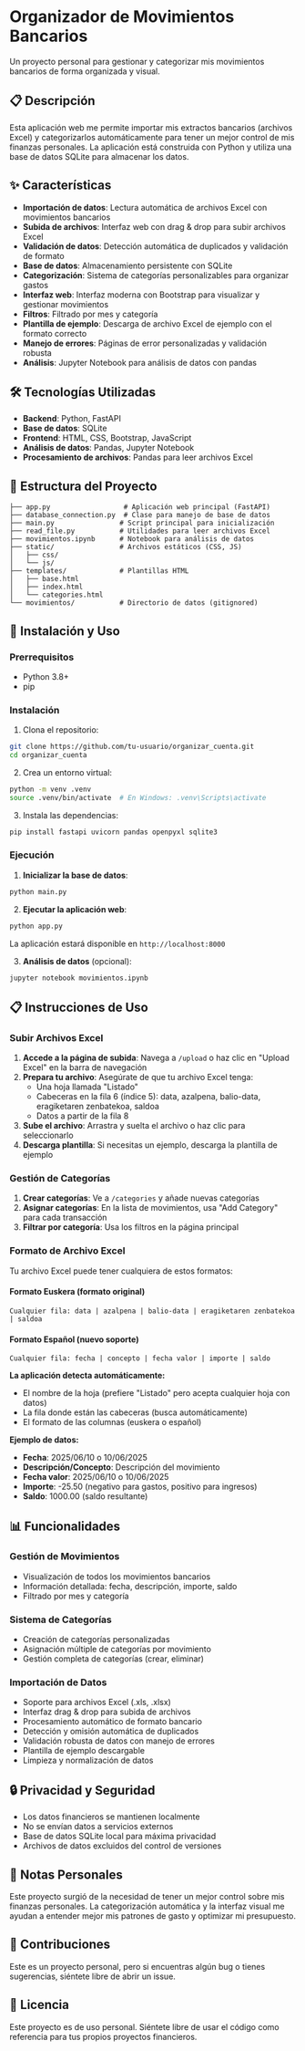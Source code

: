 # Organizador de Movimientos Bancarios

Un proyecto personal para gestionar y categorizar mis movimientos bancarios de forma organizada y visual.

## 📋 Descripción

Esta aplicación web me permite importar mis extractos bancarios (archivos Excel) y categorizarlos automáticamente para tener un mejor control de mis finanzas personales. La aplicación está construida con Python y utiliza una base de datos SQLite para almacenar los datos.

## ✨ Características

- **Importación de datos**: Lectura automática de archivos Excel con movimientos bancarios
- **Subida de archivos**: Interfaz web con drag & drop para subir archivos Excel
- **Validación de datos**: Detección automática de duplicados y validación de formato
- **Base de datos**: Almacenamiento persistente con SQLite
- **Categorización**: Sistema de categorías personalizables para organizar gastos
- **Interfaz web**: Interfaz moderna con Bootstrap para visualizar y gestionar movimientos
- **Filtros**: Filtrado por mes y categoría
- **Plantilla de ejemplo**: Descarga de archivo Excel de ejemplo con el formato correcto
- **Manejo de errores**: Páginas de error personalizadas y validación robusta
- **Análisis**: Jupyter Notebook para análisis de datos con pandas

## 🛠️ Tecnologías Utilizadas

- **Backend**: Python, FastAPI
- **Base de datos**: SQLite
- **Frontend**: HTML, CSS, Bootstrap, JavaScript
- **Análisis de datos**: Pandas, Jupyter Notebook
- **Procesamiento de archivos**: Pandas para leer archivos Excel

## 📁 Estructura del Proyecto

```
├── app.py                  # Aplicación web principal (FastAPI)
├── database_connection.py  # Clase para manejo de base de datos
├── main.py                # Script principal para inicialización
├── read_file.py           # Utilidades para leer archivos Excel
├── movimientos.ipynb      # Notebook para análisis de datos
├── static/                # Archivos estáticos (CSS, JS)
│   ├── css/
│   └── js/
├── templates/             # Plantillas HTML
│   ├── base.html
│   ├── index.html
│   └── categories.html
└── movimientos/           # Directorio de datos (gitignored)
```

## 🚀 Instalación y Uso

### Prerrequisitos
- Python 3.8+
- pip

### Instalación

1. Clona el repositorio:
```bash
git clone https://github.com/tu-usuario/organizar_cuenta.git
cd organizar_cuenta
```

2. Crea un entorno virtual:
```bash
python -m venv .venv
source .venv/bin/activate  # En Windows: .venv\Scripts\activate
```

3. Instala las dependencias:
```bash
pip install fastapi uvicorn pandas openpyxl sqlite3
```

### Ejecución

1. **Inicializar la base de datos**:
```bash
python main.py
```

2. **Ejecutar la aplicación web**:
```bash
python app.py
```

La aplicación estará disponible en `http://localhost:8000`

3. **Análisis de datos** (opcional):
```bash
jupyter notebook movimientos.ipynb
```

## 📋 Instrucciones de Uso

### Subir Archivos Excel

1. **Accede a la página de subida**: Navega a `/upload` o haz clic en "Upload Excel" en la barra de navegación
2. **Prepara tu archivo**: Asegúrate de que tu archivo Excel tenga:
   - Una hoja llamada "Listado"
   - Cabeceras en la fila 6 (índice 5): data, azalpena, balio-data, eragiketaren zenbatekoa, saldoa
   - Datos a partir de la fila 8
3. **Sube el archivo**: Arrastra y suelta el archivo o haz clic para seleccionarlo
4. **Descarga plantilla**: Si necesitas un ejemplo, descarga la plantilla de ejemplo

### Gestión de Categorías

1. **Crear categorías**: Ve a `/categories` y añade nuevas categorías
2. **Asignar categorías**: En la lista de movimientos, usa "Add Category" para cada transacción
3. **Filtrar por categoría**: Usa los filtros en la página principal

### Formato de Archivo Excel

Tu archivo Excel puede tener cualquiera de estos formatos:

#### Formato Euskera (formato original)
```
Cualquier fila: data | azalpena | balio-data | eragiketaren zenbatekoa | saldoa
```

#### Formato Español (nuevo soporte)
```
Cualquier fila: fecha | concepto | fecha valor | importe | saldo
```

**La aplicación detecta automáticamente:**
- El nombre de la hoja (prefiere "Listado" pero acepta cualquier hoja con datos)
- La fila donde están las cabeceras (busca automáticamente)
- El formato de las columnas (euskera o español)

**Ejemplo de datos:**
- **Fecha**: 2025/06/10 o 10/06/2025
- **Descripción/Concepto**: Descripción del movimiento
- **Fecha valor**: 2025/06/10 o 10/06/2025
- **Importe**: -25.50 (negativo para gastos, positivo para ingresos)
- **Saldo**: 1000.00 (saldo resultante)

## 📊 Funcionalidades

### Gestión de Movimientos
- Visualización de todos los movimientos bancarios
- Información detallada: fecha, descripción, importe, saldo
- Filtrado por mes y categoría

### Sistema de Categorías
- Creación de categorías personalizadas
- Asignación múltiple de categorías por movimiento
- Gestión completa de categorías (crear, eliminar)

### Importación de Datos
- Soporte para archivos Excel (.xls, .xlsx)
- Interfaz drag & drop para subida de archivos
- Procesamiento automático de formato bancario
- Detección y omisión automática de duplicados
- Validación robusta de datos con manejo de errores
- Plantilla de ejemplo descargable
- Limpieza y normalización de datos

## 🔒 Privacidad y Seguridad

- Los datos financieros se mantienen localmente
- No se envían datos a servicios externos
- Base de datos SQLite local para máxima privacidad
- Archivos de datos excluidos del control de versiones

## 📝 Notas Personales

Este proyecto surgió de la necesidad de tener un mejor control sobre mis finanzas personales. La categorización automática y la interfaz visual me ayudan a entender mejor mis patrones de gasto y optimizar mi presupuesto.

## 🤝 Contribuciones

Este es un proyecto personal, pero si encuentras algún bug o tienes sugerencias, siéntete libre de abrir un issue.

## 📄 Licencia

Este proyecto es de uso personal. Siéntete libre de usar el código como referencia para tus propios proyectos financieros.